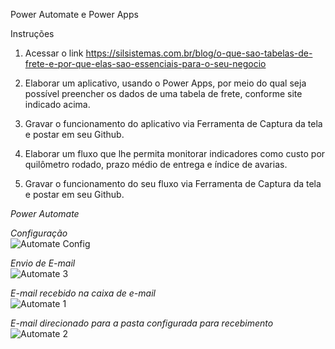 Power Automate e Power Apps   

Instruções   
1. Acessar o link https://silsistemas.com.br/blog/o-que-sao-tabelas-de-frete-e-por-que-elas-sao-essenciais-para-o-seu-negocio   
2. Elaborar um aplicativo, usando o Power Apps, por meio do qual seja possível preencher os dados de uma tabela de frete, conforme site indicado acima.   
3. Gravar o funcionamento do aplicativo via Ferramenta de Captura da tela e postar em seu Github.   
4. Elaborar um fluxo que lhe permita monitorar indicadores como custo por quilômetro rodado, prazo médio de entrega e índice de avarias.

5. Gravar o funcionamento do seu fluxo via Ferramenta de Captura da tela e postar em seu Github.   

_Power Automate_   

_Configuração_   
![Automate Config](https://github.com/user-attachments/assets/a56232cd-b600-410d-b265-6f5dced51a69)   

_Envio de E-mail_   
![Automate 3](https://github.com/user-attachments/assets/7a6f6698-2658-4f53-b724-bcebeb37d827)   

_E-mail recebido na caixa de e-mail_   
![Automate 1](https://github.com/user-attachments/assets/df5f5012-7e56-4f3a-b754-990b9e267de1)   

_E-mail direcionado para a pasta configurada para recebimento_   
![Automate 2](https://github.com/user-attachments/assets/8ef9ae5e-6353-4f13-8c76-300baa8f8707)   



